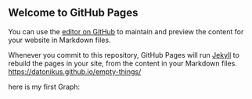 ## Welcome to GitHub Pages

You can use the [editor on GitHub](https://github.com/Datonikus/empty-things/edit/master/README.md) to maintain and preview the content for your website in Markdown files.

Whenever you commit to this repository, GitHub Pages will run [Jekyll](https://jekyllrb.com/) to rebuild the pages in your site, from the content in your Markdown files.   https://datonikus.github.io/empty-things/

here is my first Graph: 
